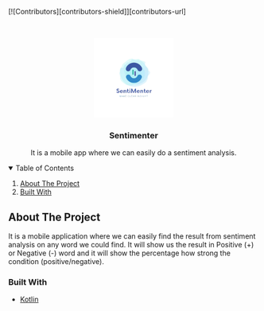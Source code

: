 [![Contributors][contributors-shield]][contributors-url]


<!-- PROJECT LOGO -->
<br />
<p align="center">
  <a href="https://github.com/othneildrew/Best-README-Template">
    <img src="app/src/main/res/drawable/logo.png" alt="Sentimenter" width="160" height="160">
  </a>

  <h3 align="center">Sentimenter</h3>

  <p align="center">
    It is a mobile app where we can easily do a sentiment analysis.
  </p>
</p>



<!-- TABLE OF CONTENTS -->
<details open="open">
  <summary>Table of Contents</summary>
  <ol>
    <li><a href="#about-the-project">About The Project</a></li>
    <li><a href="#built-with">Built With</a></li>
  </ol>
</details>


<!-- ABOUT THE PROJECT -->
## About The Project

It is a mobile application where we can easily find the result from sentiment analysis on any word we could find. It will show us the result in Positive (+) or Negative (-) word and it will show the percentage how strong the condition (positive/negative).


### Built With

* [Kotlin](https://kotlinlang.org)
